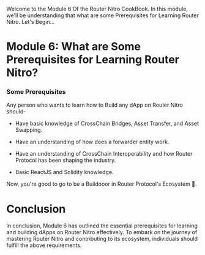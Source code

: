 Welcome to the Module 6 Of the Router Nitro CookBook. In this module, we'll be understanding that what are some Prerequisites for Learning Router Nitro. Let's Begin...

# Module 6: What are Some Prerequisites for Learning Router Nitro?

### Some Prerequisites

Any person who wants to learn how to Build any dApp on Router Nitro should-

- Have basic knowledge of CrossChain Bridges, Asset Transfer, and Asset Swapping.

- Have an understanding of how does a forwarder entity work.

- Have an understanding of CrossChain Interoperability and how Router Protocol has been shaping the industry.

- Basic ReactJS and Solidity knowledge.

Now, you're good to go to be a Buildooor in Router Protocol's Ecosystem 🚀.

# Conclusion

In conclusion, Module 6 has outlined the essential prerequisites for learning and building dApps on Router Nitro effectively. To embark on the journey of mastering Router Nitro and contributing to its ecosystem, individuals should fulfill the above requirements.

